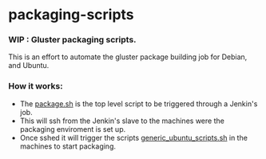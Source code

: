 # packaging-scripts

### WIP : Gluster packaging scripts.

This is an effort to automate the gluster package building job for Debian,
and Ubuntu.

### How it works:

* The [package.sh](automated_new_scripts/package.sh) is the top level script to be triggered through a Jenkin's job.
* This will ssh from the Jenkin's slave to the machines were the packaging
enviroment is set up.
* Once sshed it will trigger the scripts [generic_ubuntu_scripts.sh](automated_new_scripts/generic_ubuntu_scripts.sh) in the machines to start packaging.
